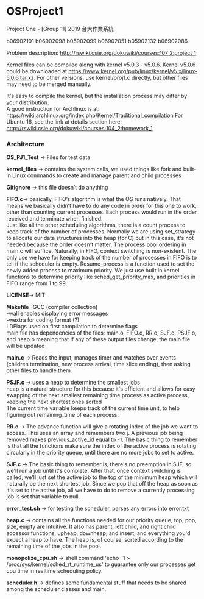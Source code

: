 # OSProject1
Project One - [Group 11] 2019 台大作業系統

b06902101	b06902098	b05902099	b06902051	b05902132	b06902086

Problem description: http://rswiki.csie.org/dokuwiki/courses:107_2:project_1

Kernel files can be compiled along with kernel v5.0.3 - v5.0.6.
Kernel v5.0.6 could be downloaded at https://www.kernel.org/pub/linux/kernel/v5.x/linux-5.0.6.tar.xz. 
For other versions, use kernel/proj1.c directly, but other files may need to be merged manually.

It's easy to compile the kernel, but the installation process may differ by your distribution.  
A good instruction for Archlinux is at: https://wiki.archlinux.org/index.php/Kernel/Traditional_compilation 
For Ubuntu 16, see the link at details section here: http://rswiki.csie.org/dokuwiki/courses:104_2:homework_1

### Architecture
**OS_PJ1_Test** -> Files for test data<br>

**kernel_files** -> contains the system calls, we used things like fork and built-in Linux commands to create and manage parent and child processes<br>

**Gitignore** -> this file doesn’t do anything<br>

**FIFO.c**-> basically, FIFO’s algorithm is what the OS runs natively. That means we basically didn’t have to do any code in order for this one to work, other than counting current processes. Each process would run in the order received and terminate when finished.<br>
    Just like all the other scheduling algorithms, there is a count process to keep track of the number of processes. Normally we are using set_strategy to allocate our data structures into the heap (for C) but in this case, it's not needed because the order doesn't matter. The process pool ordering in main.c will suffice. Naturally, in FIFO, context switching is non-existent. The only use we have for keeping track of the number of processes in FIFO is to tell if the scheduler is empty. Resume_process is a function used to set the newly added process to maximum priority. We just use built in kernel functions to determine priority like sched_get_priority_max, and priorities in FIFO range from 1 to 99.<br>

**LICENSE**-> MIT<br>

**Makefile**
	-GCC (compiler collection)<br>
	-wall enables displaying error messages<br>
	-wextra for coding format (?)<br>
	LDFlags used on first compilation to determine flags<br>
	main file has dependencies of the files: main.o, FIFO.o, RR.o, SJF.o, PSJF.o, and heap.o meaning that if any of these output files change, the main file will be updated<br>

**main.c** -> Reads the input, manages timer and watches over events (children termination, new process arrival, time slice ending), then asking other files to handle them.<br>

**PSJF.c** -> uses a heap to determine the smallest jobs<br>
    heap is a natural structure for this because it's efficient and allows for easy swapping of the next smallest remaining time process as active process, keeping the next shortest ones sorted<br>
    The current time variable keeps track of the current time unit, to help figuring out remaining_time of each process.<br>

**RR.c** -> The advance function will give a rotating index of the job we want to access. This uses an array and remembers two j. A previous job being removed makes previous_active_id equal to -1. The basic thing to remember is that all the functions make sure the index of the active process is rotating circularly in the priority queue, until there are no more jobs to set to active.<br>

**SJF.c** -> The basic thing to remember is, there's no preemption in SJF, so we'll run a job until it's complete. After that, once context switching is called, we'll just set the active job to the top of the minimum heap which will naturally be the next shortest job. Since we pop that off the heap as soon as it's set to the active job, all we have to do to remove a currently processing job is set that variable to null.<br>

**error_test.sh** -> for testing the scheduler, parses any errors into error.txt<br>

**heap.c** -> contains all the functions needed for our priority queue, top, pop, size, empty are intuitive. It also has parent, left child, and right child accessor functions, upheap, downheap, and insert, and everything you'd expect a heap to have. The heap is, of course, sorted according to the remaining time of the jobs in the pool.<br>


**monopolize_cpu.sh** -> shell command 'echo -1 > /proc/sys/kernel/sched_rt_runtime_us' to guarantee only our processes get cpu time in realtime scheduling policy.<br>

**scheduler.h** -> defines some fundamental stuff that needs to be shared among the scheduler classes and main. 
